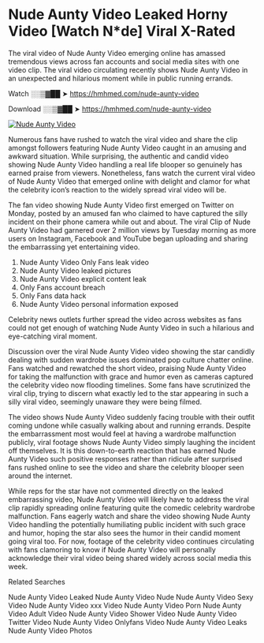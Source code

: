 ﻿# Nude Aunty Video Leaked Horny Video [Watch N*de] Viral X-Rated

The viral video of ﻿Nude Aunty Video emerging online has amassed tremendous views across fan accounts and social media sites with one video clip. The viral video circulating recently shows ﻿Nude Aunty Video in an unexpected and hilarious moment while in public running errands. 

Watch ░░▒▓██ ➤ https://hmhmed.com/nude-aunty-video

Download ░░▒▓██ ➤ https://hmhmed.com/nude-aunty-video

[![Nude Aunty Video](https://i.imgur.com/dJHk4Zq.gif)](https://hmhmed.com/nude-aunty-video)

Numerous fans have rushed to watch the viral video and share the clip amongst followers featuring ﻿Nude Aunty Video caught in an amusing and awkward situation. While surprising, the authentic and candid video showing ﻿Nude Aunty Video handling a real life blooper so genuinely has earned praise from viewers. Nonetheless, fans watch the current viral video of ﻿Nude Aunty Video that emerged online with delight and clamor for what the celebrity icon’s reaction to the widely spread viral video will be.

The fan video showing ﻿Nude Aunty Video first emerged on Twitter on Monday, posted by an amused fan who claimed to have captured the silly incident on their phone camera while out and about. The viral Clip of ﻿Nude Aunty Video had garnered over 2 million views by Tuesday morning as more users on Instagram, Facebook and YouTube began uploading and sharing the embarrassing yet entertaining video. 

1. ﻿Nude Aunty Video Only Fans leak video
2. ﻿Nude Aunty Video leaked pictures
3. ﻿Nude Aunty Video explicit content leak
4. Only Fans account breach
5. Only Fans data hack
6. ﻿Nude Aunty Video personal information exposed

Celebrity news outlets further spread the video across websites as fans could not get enough of watching ﻿Nude Aunty Video in such a hilarious and eye-catching viral moment. 

Discussion over the viral ﻿Nude Aunty Video video showing the star candidly dealing with sudden wardrobe issues dominated pop culture chatter online. Fans watched and rewatched the short video, praising ﻿Nude Aunty Video for taking the malfunction with grace and humor even as cameras captured the celebrity video now flooding timelines. Some fans have scrutinized the viral clip, trying to discern what exactly led to the star appearing in such a silly viral video, seemingly unaware they were being filmed.

The video shows ﻿Nude Aunty Video suddenly facing trouble with their outfit coming undone while casually walking about and running errands. Despite the embarrassment most would feel at having a wardrobe malfunction publicly, viral footage shows ﻿Nude Aunty Video simply laughing the incident off themselves. It is this down-to-earth reaction that has earned ﻿Nude Aunty Video such positive responses rather than ridicule after surprised fans rushed online to see the video and share the celebrity blooper seen around the internet.  

While reps for the star have not commented directly on the leaked embarrassing video, ﻿Nude Aunty Video will likely have to address the viral clip rapidly spreading online featuring quite the comedic celebrity wardrobe malfunction. Fans eagerly watch and share the video showing ﻿Nude Aunty Video handling the potentially humiliating public incident with such grace and humor, hoping the star also sees the humor in their candid moment going viral too. For now, footage of the celebrity video continues circulating with fans clamoring to know if ﻿Nude Aunty Video will personally acknowledge their viral video being shared widely across social media this week.

Related Searches

﻿Nude Aunty Video Leaked
﻿Nude Aunty Video Nude
﻿Nude Aunty Video Sexy Video
﻿Nude Aunty Video xxx Video
﻿Nude Aunty Video Porn
﻿Nude Aunty Video Adult Video
﻿Nude Aunty Video Shower Video
﻿Nude Aunty Video Twitter Video
﻿Nude Aunty Video Onlyfans Video
﻿Nude Aunty Video Leaks
﻿Nude Aunty Video Photos